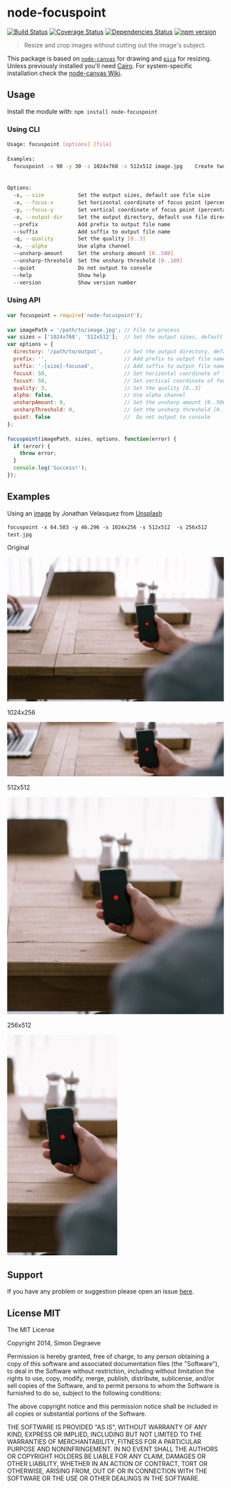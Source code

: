 # node-focuspoint

[![Build Status](https://travis-ci.org/SimonDegraeve/node-focuspoint.svg?branch=master)](https://travis-ci.org/SimonDegraeve/node-focuspoint) [![Coverage Status](https://img.shields.io/coveralls/SimonDegraeve/node-focuspoint.svg)](https://coveralls.io/r/SimonDegraeve/node-focuspoint) [![Dependencies Status](https://david-dm.org/SimonDegraeve/node-focuspoint.png)](https://david-dm.org/SimonDegraeve/node-focuspoint) [![npm version](https://badge.fury.io/js/node-focuspoint.svg)](http://badge.fury.io/js/node-focuspoint)

> Resize and crop images without cutting out the image's subject.

This package is based on [`node-canvas`](https://github.com/Automattic/node-canvas) for drawing and [`pica`](https://github.com/nodeca/pica) for resizing. Unless previously installed you'll need [Cairo](http://cairographics.org/). For system-specific installation check the [node-canvas Wiki](https://github.com/LearnBoost/node-canvas/wiki/_pages).

## Usage
Install the module with: `npm install node-focuspoint`

### Using CLI
```sh
Usage: focuspoint [options] [file]

Examples:
  focuspoint -x 90 -y 30 -s 1024x768 -s 512x512 image.jpg    Create two images (1024x768 and 512x512) with focus at 90%x30%


Options:
  -s, --size           Set the output sizes, default use file size
  -x, --focus-x        Set horizontal coordinate of focus point (percentage)    [default: "50"]
  -y, --focus-y        Set vertical coordinate of focus point (percentage)    [default: "50"]
  -o, --output-dir     Set the output directory, default use file directory
  --prefix             Add prefix to output file name                         [default: ""]
  --suffix             Add suffix to output file name                         [default: "-[size]-focused"]
  -q, --quality        Set the quality [0..3]                                 [default: 3]
  -a, --alpha          Use alpha channel                                      [default: false]
  --unsharp-amount     Set the unsharp amount [0..500]                        [default: 0]
  --unsharp-threshold  Set the unsharp threshold [0..100]                     [default: 0]
  --quiet              Do not output to console                               [default: false]
  --help               Show help
  --version            Show version number

```

### Using API
```javascript
var focuspoint = require('node-focuspoint');

var imagePath = '/path/to/image.jpg'; // File to process
var sizes = ['1024x768', '512x512'];  // Set the output sizes, default use file size
var options = {
  directory: '/path/to/output',       // Set the output directory, default use file directory
  prefix: '',                         // Add prefix to output file name
  suffix: '-[size]-focused',          // Add suffix to output file name, [size] will be replaced by the output size (e.g. '1024x768' )
  focusX: 50,                         // Set horizontal coordinate of focus point (percentage)
  focusY: 50,                         // Set vertical coordinate of focus point (percentage)
  quality: 3,                         // Set the quality [0..3]
  alpha: false,                       // Use alpha channel
  unsharpAmount: 0,                   // Set the unsharp amount [0..500]
  unsharpThreshold: 0,                // Set the unsharp threshold [0..100]
  quiet: false                        //  Do not output to console
};

focuspoint(imagePath, sizes, options, function(error) {
  if (error) {
    throw error;
  }
  console.log('Success!');
});

```
## Examples
Using an [image](https://unsplash.com/photos/4mta-DkJUAg/) by Jonathan Velasquez from [Unsplash](https://unsplash.com/)

`focuspoint -x 64.583 -y 46.296 -s 1024x256 -s 512x512  -s 256x512 test.jpg `

Original

![Original](https://github.com/SimonDegraeve/node-focuspoint/blob/master/examples/test.jpg 'Original')

1024x256

![1024x256](https://github.com/SimonDegraeve/node-focuspoint/blob/master/examples/test-1024x256-focused.jpg '1024x256')

512x512

![512x512](https://github.com/SimonDegraeve/node-focuspoint/blob/master/examples/test-512x512-focused.jpg '512x512')

256x512

![256x512](https://github.com/SimonDegraeve/node-focuspoint/blob/master/examples/test-256x512-focused.jpg '256x512')

## Support
If you have any problem or suggestion please open an issue [here](https://github.com/SimonDegraeve/node-focuspoint/issues).

## License MIT

The MIT License

Copyright 2014, Simon Degraeve

Permission is hereby granted, free of charge, to any person
obtaining a copy of this software and associated documentation
files (the "Software"), to deal in the Software without
restriction, including without limitation the rights to use,
copy, modify, merge, publish, distribute, sublicense, and/or sell
copies of the Software, and to permit persons to whom the
Software is furnished to do so, subject to the following
conditions:

The above copyright notice and this permission notice shall be
included in all copies or substantial portions of the Software.

THE SOFTWARE IS PROVIDED "AS IS", WITHOUT WARRANTY OF ANY KIND,
EXPRESS OR IMPLIED, INCLUDING BUT NOT LIMITED TO THE WARRANTIES
OF MERCHANTABILITY, FITNESS FOR A PARTICULAR PURPOSE AND
NONINFRINGEMENT. IN NO EVENT SHALL THE AUTHORS OR COPYRIGHT
HOLDERS BE LIABLE FOR ANY CLAIM, DAMAGES OR OTHER LIABILITY,
WHETHER IN AN ACTION OF CONTRACT, TORT OR OTHERWISE, ARISING
FROM, OUT OF OR IN CONNECTION WITH THE SOFTWARE OR THE USE OR
OTHER DEALINGS IN THE SOFTWARE.
